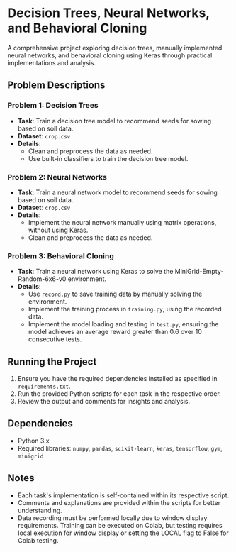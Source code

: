 # Decision Trees, Neural Networks, and Behavioral Cloning

A comprehensive project exploring decision trees, manually implemented neural networks, and behavioral cloning using Keras through practical implementations and analysis.

## Problem Descriptions

### Problem 1: Decision Trees
- **Task**: Train a decision tree model to recommend seeds for sowing based on soil data.
- **Dataset**: `crop.csv`
- **Details**:
  - Clean and preprocess the data as needed.
  - Use built-in classifiers to train the decision tree model.

### Problem 2: Neural Networks
- **Task**: Train a neural network model to recommend seeds for sowing based on soil data.
- **Dataset**: `crop.csv`
- **Details**:
  - Implement the neural network manually using matrix operations, without using Keras.
  - Clean and preprocess the data as needed.

### Problem 3: Behavioral Cloning
- **Task**: Train a neural network using Keras to solve the MiniGrid-Empty-Random-6x6-v0 environment.
- **Details**:
  - Use `record.py` to save training data by manually solving the environment.
  - Implement the training process in `training.py`, using the recorded data.
  - Implement the model loading and testing in `test.py`, ensuring the model achieves an average reward greater than 0.6 over 10 consecutive tests.

## Running the Project
1. Ensure you have the required dependencies installed as specified in `requirements.txt`.
2. Run the provided Python scripts for each task in the respective order.
3. Review the output and comments for insights and analysis.

## Dependencies
- Python 3.x
- Required libraries: `numpy`, `pandas`, `scikit-learn`, `keras`, `tensorflow`, `gym`, `minigrid`

## Notes
- Each task's implementation is self-contained within its respective script.
- Comments and explanations are provided within the scripts for better understanding.
- Data recording must be performed locally due to window display requirements. Training can be executed on Colab, but testing requires local execution for window display or setting the LOCAL flag to False for Colab testing.

